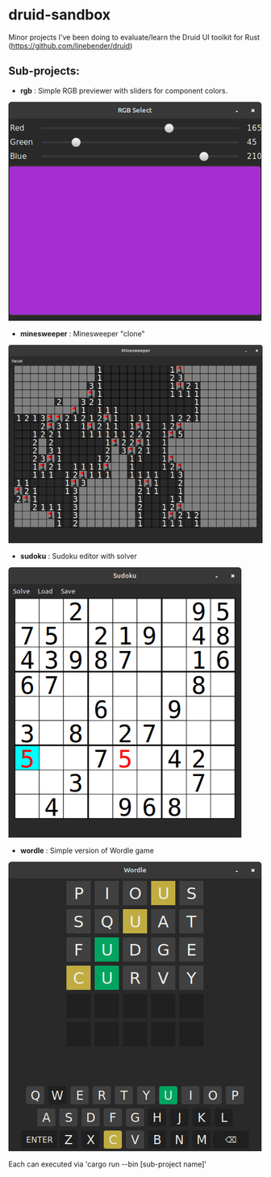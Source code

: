 # druid-sandbox
Minor projects I've been doing to evaluate/learn the Druid UI toolkit for Rust (https://github.com/linebender/druid)

## Sub-projects:
- **rgb** : Simple RGB previewer with sliders for component colors.

![](rgb.png)
- **minesweeper** : Minesweeper "clone"

![](minesweeper.png)
- **sudoku** : Sudoku editor with solver

![](sudoku.png)
- **wordle** : Simple version of Wordle game

![](wordle.png)


Each can executed via 'cargo run --bin [sub-project name]'